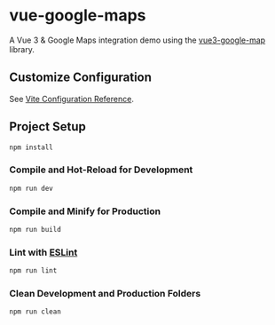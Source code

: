 # vue-google-maps

A Vue 3 & Google Maps integration demo using the [vue3-google-map](https://github.com/inocan-group/vue3-google-map) library.

## Customize Configuration

See [Vite Configuration Reference](https://vitejs.dev/config/).

## Project Setup

```sh
npm install
```

### Compile and Hot-Reload for Development

```sh
npm run dev
```

### Compile and Minify for Production

```sh
npm run build
```

### Lint with [ESLint](https://eslint.org/)

```sh
npm run lint
```

### Clean Development and Production Folders

```sh
npm run clean
```
